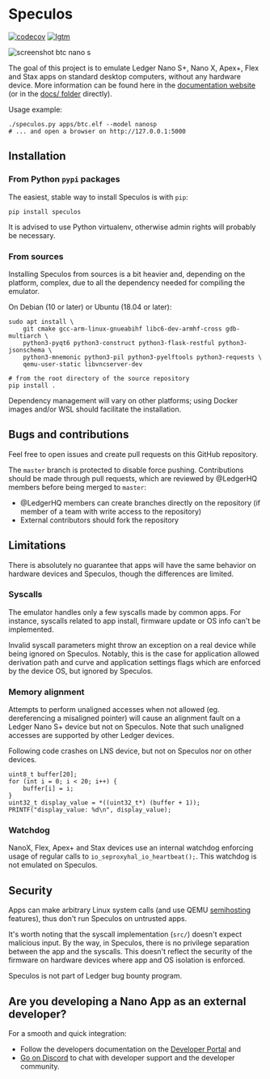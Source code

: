 # Speculos

[![codecov](https://codecov.io/gh/LedgerHQ/speculos/branch/master/graph/badge.svg)](https://codecov.io/gh/LedgerHQ/speculos)
[![lgtm](https://img.shields.io/lgtm/alerts/g/LedgerHQ/speculos.svg?logo=lgtm&logoWidth=18)](https://lgtm.com/projects/g/LedgerHQ/speculos/alerts/)

![screenshot btc nano s](https://raw.githubusercontent.com/LedgerHQ/speculos/master/docs/screenshot-api-nanos-btc.png)

The goal of this project is to emulate Ledger Nano S+, Nano X, Apex+, Flex and Stax apps on
standard desktop computers, without any hardware device. More information can
be found here in the
[documentation website](https://ledgerhq.github.io/speculos) (or in the
[docs/ folder](docs/) directly).

Usage example:

```shell
./speculos.py apps/btc.elf --model nanosp
# ... and open a browser on http://127.0.0.1:5000
```

## Installation

### From Python `pypi` packages

The easiest, stable way to install Speculos is with `pip`:

```
pip install speculos
```

It is advised to use Python virtualenv, otherwise admin rights will probably be
necessary.


### From sources

Installing Speculos from sources is a bit heavier and, depending on the platform,
complex, due to all the dependency needed for compiling the emulator.

On Debian (10 or later) or Ubuntu (18.04 or later):

```
sudo apt install \
    git cmake gcc-arm-linux-gnueabihf libc6-dev-armhf-cross gdb-multiarch \
    python3-pyqt6 python3-construct python3-flask-restful python3-jsonschema \
    python3-mnemonic python3-pil python3-pyelftools python3-requests \
    qemu-user-static libvncserver-dev

# from the root directory of the source repository
pip install .
```

Dependency management will vary on other platforms; using Docker images and/or WSL
should facilitate the installation.

## Bugs and contributions

Feel free to open issues and create pull requests on this GitHub repository.

The `master` branch is protected to disable force pushing. Contributions should
be made through pull requests, which are reviewed by @LedgerHQ members before
being merged to `master`:

- @LedgerHQ members can create branches directly on the repository (if member of
  a team with write access to the repository)
- External contributors should fork the repository


## Limitations

There is absolutely no guarantee that apps will have the same behavior on
hardware devices and Speculos, though the differences are limited.

### Syscalls

The emulator handles only a few syscalls made by common apps. For instance,
syscalls related to app install, firmware update or OS info can't be
implemented.

Invalid syscall parameters might throw an exception on a real device while
being ignored on Speculos.
Notably, this is the case for application allowed derivation path and curve and
application settings flags which are enforced by the device OS, but ignored by
Speculos.

### Memory alignment

Attempts to perform unaligned accesses when not allowed (eg. dereferencing a
misaligned pointer) will cause an alignment fault on a Ledger Nano S+ device but
not on Speculos. Note that such unaligned accesses are supported by other
Ledger devices.

Following code crashes on LNS device, but not on Speculos nor on other devices.
```
uint8_t buffer[20];
for (int i = 0; i < 20; i++) {
    buffer[i] = i;
}
uint32_t display_value = *((uint32_t*) (buffer + 1));
PRINTF("display_value: %d\n", display_value);
```

### Watchdog

NanoX, Flex, Apex+ and Stax devices use an internal watchdog enforcing usage of regular
calls to `io_seproxyhal_io_heartbeat();`. This watchdog is not emulated on
Speculos.


## Security

Apps can make arbitrary Linux system calls (and use QEMU
[semihosting](docs/user/semihosting.md) features), thus don't run Speculos on
untrusted apps.

It's worth noting that the syscall implementation (`src/`) doesn't expect
malicious input. By the way, in Speculos, there is no privilege separation
between the app and the syscalls. This doesn't reflect the security of the
firmware on hardware devices where app and OS isolation is enforced.

Speculos is not part of Ledger bug bounty program.


## Are you developing a Nano App as an external developer?

For a smooth and quick integration:
- Follow the developers documentation on the [Developer Portal](https://developers.ledger.com/docs/nano-app/introduction/) and
- [Go on Discord](https://developers.ledger.com/discord-pro/) to chat with developer support and the developer community.

